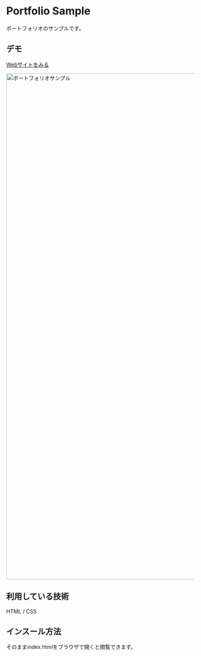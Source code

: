 Portfolio Sample
====

ポートフォリオのサンプルです。

## デモ
[Webサイトをみる](https://fire-cats-sample.herokuapp.com/)

<img width="1354" alt="ポートフォリオサンプル" src="https://user-images.githubusercontent.com/85434365/121536377-f6f50280-ca3d-11eb-84a5-bd69ee299906.png">

## 利用している技術
HTML / CSS

## インスール方法
そのままindex.htmlをブラウザで開くと閲覧できます。
